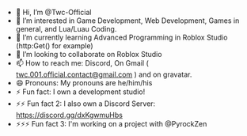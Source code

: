 - 👋 Hi, I’m @Twc-Official
- 👀 I’m interested in Game Development, Web Development, Games in general, and Lua/Luau Coding.
- 🌱 I’m currently learning Advanced Programming in Roblox Studio (http:Get() for example)
- 💞️ I’m looking to collaborate on Roblox Studio
- 📫 How to reach me: Discord, On Gmail ( twc.001.official.contact@gmail.com ) and on gravatar.
- 😄 Pronouns: My pronouns are he/him/his
- ⚡ Fun fact: I own a development studio!
- ⚡⚡ Fun fact 2: I also own a Discord Server: https://discord.gg/dxKgwmuHbs
- ⚡⚡⚡ Fun fact 3: I'm working on a project with @PyrockZen

<!---
Twc-Official/Twc-Official is a ✨ special ✨ repository because its `README.md` (this file) appears on your GitHub profile.
You can click the Preview link to take a look at your changes.
--->
